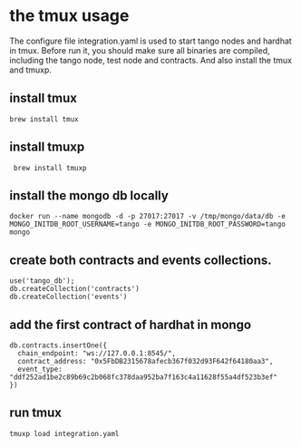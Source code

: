 # the tmux usage
The configure file integration.yaml is used to start tango nodes and hardhat in tmux. Before run it, you should make sure all binaries are compiled, including the tango node, test node and contracts. And also install the tmux and tmuxp.

## install tmux 
```
brew install tmux
```

## install tmuxp
```
 brew install tmuxp
```

## install the mongo db locally
```
docker run --name mongodb -d -p 27017:27017 -v /tmp/mongo/data/db -e MONGO_INITDB_ROOT_USERNAME=tango -e MONGO_INITDB_ROOT_PASSWORD=tango mongo
```

## create both contracts and events collections.
```
use('tango_db');
db.createCollection('contracts')
db.createCollection('events')
```

## add the first contract of hardhat in mongo
```
db.contracts.insertOne({
  chain_endpoint: "ws://127.0.0.1:8545/",
  contract_address: "0x5FbDB2315678afecb367f032d93F642f64180aa3",
  event_type: "ddf252ad1be2c89b69c2b068fc378daa952ba7f163c4a11628f55a4df523b3ef"
})
```

## run tmux
```
tmuxp load integration.yaml
```

